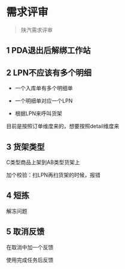 # 需求评审

> 陕汽需求评审

## 1 PDA退出后解绑工作站



## 2 LPN不应该有多个明细

- 一个入库单有多个明细单

- 一个明细单对应一个LPN
- 根据LPN来呼叫货架

目前是按照订单维度来的，想要按照detail维度来

## 3 货架类型

C类型商品上架到AB类型货架上

加个校验：扫LPN再扫货架的时候，报错

## 4 短拣

解冻问题

## 5 取消反馈

在取消中加一个反馈

使用完成任务后反馈